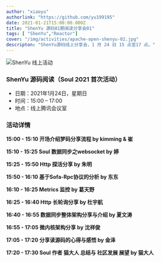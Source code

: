 ```yaml
---
author: "xiaoyu"
authorlink: "https://github.com/yu199195"
date: 2021-01-21T15:00:00.000Z
title: "ShenYu 源码01期阅读分享会01"	
tags: [ "ShenYu","Reactor"]
cover: "/img/activities/apache-open-shenyu-02.jpg"
descripton: "ShenYu源码线上分享会，1 月 24 日 15 点至17 点。"
---
```


![ShenYu 线上活动](/img/shenyu/activite/shenyu-xmind.png)

### ShenYu 源码阅读（Soul 2021 首次活动）

- 日期：2021年1月24日，星期日
- 时间：15:00 – 17:00
- 地点：线上腾讯会议室

### 活动详情

**15:00 - 15:10 开场介绍梦码分享流程 by kimming & 崔**

**15:10 - 15:25 Soul 数据同步之websocket by 婷**

**15:25 - 15:50 Http 探活分享 by 朱明**

**15:50 - 16:10 基于Sofa-Rpc协议的分析 by 东东**

**16:10 - 16:25 Metrics 监控 by 葛天野**

**16:25 - 16:40 Http 长轮询分享 by 杜宇航**

**16:40 - 16:55 数据同步整体架构分享与介绍 by 夏文涛**

**16:55 - 17:05 微内核架构分享 by 沈祥俊**

**17:05 - 17:20 分享读源码的心得与感悟 by 金泽**

**17:20 - 17:30 Soul 作者 猫大人 总结与 社区发展 展望 by 猫大人**
